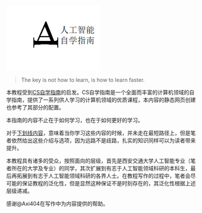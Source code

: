 ![icon](./images/AIwiki.png)

> The key is not how to learn, is how to learn faster.

本教程受到[CS自学指南](https://csdiy.wiki)的启发。CS自学指南是一个全面而丰富的计算机领域的自学指南，提供了一系列供人学习的计算机领域的优质课程，本内容的静态网页创建也参考了其部分的配置。

本指南的内容不止在于如何学习，也在于如何更好的学习。

对于<u>下划线内容</u>，意味着当你学习这些内容的时候，并未走在最短路径上，但是笔者依然给出这些介绍与选项，因为远路不是歧路，扎实的知识同样可以为读者带来提升。

本教程具有诸多的受众，按照面向的层级，首先是西安交通大学人工智能专业（笔者所在的大学及专业）的同学，其次扩展到有志于人工智能领域科研的本科生，最后再拓展到有志于人工智能领域科研的各界人士。在教程写作的过程中，笔者会尽可能的保证教程的泛化性，但是显然这种保证不是时刻存在的，其泛化性根据上述层级递减。

感谢@Axi404在写作中为内容提供的帮助。
